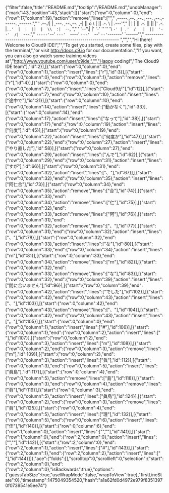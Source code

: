 {"filter":false,"title":"README.md","tooltip":"/README.md","undoManager":{"mark":43,"position":43,"stack":[[{"start":{"row":0,"column":0},"end":{"row":17,"column":19},"action":"remove","lines":["","     ,-----.,--.                  ,--. ,---.   ,--.,------.  ,------.","    '  .--./|  | ,---. ,--.,--. ,-|  || o   \\  |  ||  .-.  \\ |  .---'","    |  |    |  || .-. ||  ||  |' .-. |`..'  |  |  ||  |  \\  :|  `--, ","    '  '--'\\|  |' '-' ''  ''  '\\ `-' | .'  /   |  ||  '--'  /|  `---.","     `-----'`--' `---'  `----'  `---'  `--'    `--'`-------' `------'","    ----------------------------------------------------------------- ","","","Hi there! Welcome to Cloud9 IDE!","","To get you started, create some files, play with the terminal,","or visit http://docs.c9.io for our documentation.","If you want, you can also go watch some training videos at","http://www.youtube.com/user/c9ide.","","Happy coding!","The Cloud9 IDE team"],"id":2}],[{"start":{"row":0,"column":0},"end":{"row":0,"column":1},"action":"insert","lines":["r"],"id":3}],[{"start":{"row":0,"column":0},"end":{"row":0,"column":1},"action":"remove","lines":["r"],"id":4}],[{"start":{"row":0,"column":0},"end":{"row":0,"column":7},"action":"insert","lines":["Cloud9が"],"id":12}],[{"start":{"row":0,"column":7},"end":{"row":0,"column":10},"action":"insert","lines":["途中で"],"id":21}],[{"start":{"row":0,"column":10},"end":{"row":0,"column":14},"action":"insert","lines":["動かなく"],"id":33}],[{"start":{"row":0,"column":14},"end":{"row":0,"column":17},"action":"insert","lines":["なって"],"id":38}],[{"start":{"row":0,"column":17},"end":{"row":0,"column":19},"action":"insert","lines":["何度"],"id":45}],[{"start":{"row":0,"column":19},"end":{"row":0,"column":22},"action":"insert","lines":["何度か"],"id":47}],[{"start":{"row":0,"column":22},"end":{"row":0,"column":27},"action":"insert","lines":["やり直した"],"id":58}],[{"start":{"row":0,"column":27},"end":{"row":0,"column":29},"action":"insert","lines":["んで"],"id":62}],[{"start":{"row":0,"column":29},"end":{"row":0,"column":31},"action":"insert","lines":["すが"],"id":66}],[{"start":{"row":0,"column":31},"end":{"row":0,"column":32},"action":"insert","lines":["、"],"id":67}],[{"start":{"row":0,"column":32},"end":{"row":0,"column":35},"action":"insert","lines":["阿仁合"],"id":73}],[{"start":{"row":0,"column":34},"end":{"row":0,"column":35},"action":"remove","lines":["合"],"id":74}],[{"start":{"row":0,"column":33},"end":{"row":0,"column":34},"action":"remove","lines":["仁"],"id":75}],[{"start":{"row":0,"column":32},"end":{"row":0,"column":33},"action":"remove","lines":["阿"],"id":76}],[{"start":{"row":0,"column":31},"end":{"row":0,"column":32},"action":"remove","lines":["、"],"id":77}],[{"start":{"row":0,"column":31},"end":{"row":0,"column":32},"action":"insert","lines":["、"],"id":78}],[{"start":{"row":0,"column":32},"end":{"row":0,"column":33},"action":"insert","lines":["な"],"id":80}],[{"start":{"row":0,"column":33},"end":{"row":0,"column":34},"action":"insert","lines":["ｍ"],"id":81}],[{"start":{"row":0,"column":33},"end":{"row":0,"column":34},"action":"remove","lines":["ｍ"],"id":82}],[{"start":{"row":0,"column":32},"end":{"row":0,"column":33},"action":"remove","lines":["な"],"id":83}],[{"start":{"row":0,"column":32},"end":{"row":0,"column":39},"action":"insert","lines":["間に合いません"],"id":96}],[{"start":{"row":0,"column":39},"end":{"row":0,"column":42},"action":"insert","lines":["でした"],"id":102}],[{"start":{"row":0,"column":42},"end":{"row":0,"column":43},"action":"insert","lines":["、"],"id":103}],[{"start":{"row":0,"column":42},"end":{"row":0,"column":43},"action":"remove","lines":["、"],"id":104}],[{"start":{"row":0,"column":42},"end":{"row":0,"column":43},"action":"insert","lines":["。"],"id":105}],[{"start":{"row":0,"column":0},"end":{"row":0,"column":1},"action":"insert","lines":["#"],"id":106}],[{"start":{"row":0,"column":1},"end":{"row":0,"column":2},"action":"insert","lines":[" "],"id":107}],[{"start":{"row":0,"column":2},"end":{"row":0,"column":3},"action":"insert","lines":["m"],"id":108}],[{"start":{"row":0,"column":2},"end":{"row":0,"column":3},"action":"remove","lines":["m"],"id":109}],[{"start":{"row":0,"column":2},"end":{"row":0,"column":3},"action":"insert","lines":["眞"],"id":112}],[{"start":{"row":0,"column":3},"end":{"row":0,"column":5},"action":"insert","lines":["眞島"],"id":117}],[{"start":{"row":0,"column":4},"end":{"row":0,"column":5},"action":"remove","lines":["島"],"id":118}],[{"start":{"row":0,"column":3},"end":{"row":0,"column":4},"action":"remove","lines":["眞"],"id":119}],[{"start":{"row":0,"column":3},"end":{"row":0,"column":5},"action":"insert","lines":["眞島"],"id":124}],[{"start":{"row":0,"column":2},"end":{"row":0,"column":3},"action":"remove","lines":["眞"],"id":125}],[{"start":{"row":0,"column":4},"end":{"row":0,"column":5},"action":"insert","lines":["理"],"id":132}],[{"start":{"row":0,"column":5},"end":{"row":0,"column":6},"action":"insert","lines":["佳"],"id":140}],[{"start":{"row":0,"column":6},"end":{"row":1,"column":0},"action":"insert","lines":["",""],"id":141}],[{"start":{"row":1,"column":0},"end":{"row":2,"column":0},"action":"insert","lines":["",""],"id":142}],[{"start":{"row":2,"column":0},"end":{"row":2,"column":1},"action":"insert","lines":["#"],"id":143}],[{"start":{"row":2,"column":1},"end":{"row":2,"column":2},"action":"insert","lines":[" "],"id":144}]]},"ace":{"folds":[],"scrolltop":0,"scrollleft":0,"selection":{"start":{"row":2,"column":0},"end":{"row":2,"column":0},"isBackwards":true},"options":{"guessTabSize":true,"useWrapMode":false,"wrapToView":true},"firstLineState":0},"timestamp":1475049354520,"hash":"a1a62fd0d4972e979f83513970f0739541e5ee74"}